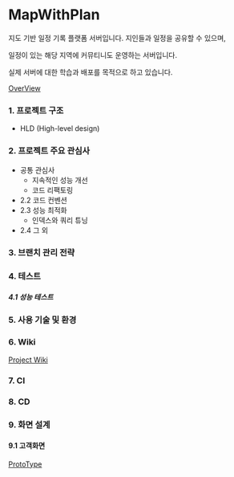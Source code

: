 MapWithPlan
===========
지도 기반 일정 기록 플랫폼 서버입니다.
지인들과 일정을 공유할 수 있으며, 

일정이 있는 해당 지역에 커뮤티니도 운영하는 서버입니다.

실제 서버에 대한 학습과 배포를 목적으로 하고 있습니다.

 [OverView](https://ovenapp.io/view/igQ9zwNX8hZeELH4pUkpYjcAqXwPrMgd/)

### 1. 프로젝트 구조
- HLD (High-level design)
  


### 2. 프로젝트 주요 관심사
- 공통 관심사
  - 지속적인 성능 개선
  - 코드 리팩토링
- 2.2 코드 컨벤션 
- 2.3 성능 최적화
  - 인덱스와 쿼리 튜닝
- 2.4 그 외


### 3. 브랜치 관리 전략


### 4. 테스트

##### 4.1 성능 테스트

### 5. 사용 기술 및 환경


### 6. Wiki
[Project Wiki](https://github.com/f-lab-edu/map-plan/wiki)

### 7. CI

### 8. CD


### 9. 화면 설계

#### 9.1 고객화면

[ProtoType](https://ovenapp.io/view/kQ9bpGlA8kSjXexXvNPTym1u2JSNatnK/)

